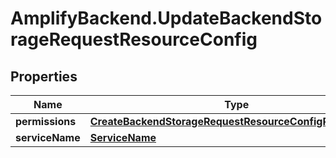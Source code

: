 # AmplifyBackend.UpdateBackendStorageRequestResourceConfig

## Properties

Name | Type | Description | Notes
------------ | ------------- | ------------- | -------------
**permissions** | [**CreateBackendStorageRequestResourceConfigPermissions**](CreateBackendStorageRequestResourceConfigPermissions.md) |  | 
**serviceName** | [**ServiceName**](ServiceName.md) |  | 


